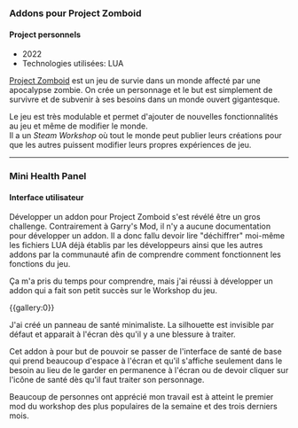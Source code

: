 ### Addons pour Project Zomboid
#### Project personnels

* 2022
* Technologies utilisées: LUA

[Project Zomboid](https://projectzomboid.com/blog/the-game/) est un jeu de survie dans un monde affecté par une apocalypse zombie. On crée un personnage et le but est simplement de survivre et de subvenir à ses besoins dans un monde ouvert gigantesque.

Le jeu est très modulable et permet d'ajouter de nouvelles fonctionnalités au jeu et même de modifier le monde. <br/> Il a un *Steam Workshop* où tout le monde peut publier leurs créations pour que les autres puissent modifier leurs propres expériences de jeu.

---

### Mini Health Panel
#### Interface utilisateur

Développer un addon pour Project Zomboid s'est révélé être un gros challenge. Contrairement à Garry's Mod, il n'y a aucune documentation pour développer un addon. Il a donc fallu devoir lire "déchiffrer" moi-même les fichiers LUA déjà établis par les développeurs ainsi que les autres addons par la communauté afin de comprendre comment fonctionnent les fonctions du jeu.

Ça m'a pris du temps pour comprendre, mais j'ai réussi à développer un addon qui a fait son petit succès sur le Workshop du jeu.

{{gallery:0}}

J'ai créé un panneau de santé minimaliste. La silhouette est invisible par défaut et apparait à l'écran dès qu'il y a une blessure à traiter.

Cet addon à pour but de pouvoir se passer de l'interface de santé de base qui prend beaucoup d'espace à l'écran et qu'il s'affiche seulement dans le besoin au lieu de le garder en permanence à l'écran ou de devoir cliquer sur l'icône de santé dès qu'il faut traiter son personnage.

Beaucoup de personnes ont apprécié mon travail est à atteint le premier mod du workshop des plus populaires de la semaine et des trois derniers mois.
